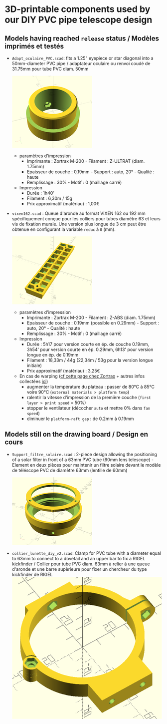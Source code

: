 # 3D-printable components used by our DIY PVC pipe telescope design

## Models having reached `release` status / Modèles imprimés et testés

* `Adapt_oculaire_PVC.scad`: fits a 1.25" eyepiece or star diagonal into a 50mm-diameter PVC pipe / adaptateur oculaire ou renvoi coudé de 31.75mm pour tube PVC diam. 50mm

  ![](_Previews/Adapt_oculaire_PVC.png)
  
  * paramètres d'impression
      * Imprimante : Zortrax M-200 - Filament : Z-ULTRAT (diam. 1.75mm)
      * Epaisseur de couche : 0,19mm - Support : auto, 20° - Qualité : haute
      * Remplissage : 30% - Motif : 0 (maillage carré)
  * Impression
      * Durée : 1h40'
      * Filament : 6,30m / 15g
      * Prix approximatif (matériau) : 1,00€



* `vixen162.scad` : Queue d'aronde au format VIXEN 162 ou 192 mm spécifiquement conçue pour les colliers pour tubes diamètre 63 et leurs vis de fixation murale. Une version plus longue de 3 cm peut être obtenue en configurant la variable `reduc` à `0` (mm).

  ![](_Previews/vixen192.png)
  
  * paramètres d'impression
      * Imprimante : Zortrax M-200 - Filament : Z-ABS (diam. 1.75mm)
      * Epaisseur de couche : 0.19mm (possible en 0.29mm) - Support : auto, 20° - Qualité : haute
      * Remplissage : 30% - Motif : 0 (maillage carré)
  * Impression
      * Durée : 5h17 pour version courte en ép. de couche 0.19mm, 3h54' pour version courte en ép. 0.29mm, 6h13' pour version longue en ép. de 0.19mm
      * Filament : 18,33m / 44g (22,34m / 53g pour la version longue initiale)
      * Prix approximatif (matériau) : 3,25€
  * En cas de warping ([cf cette page chez Zortrax](https://support.zortrax.com/troubleshooting-warping/) + autres infos collectées [ici](https://www.wevolver.com/article/abs-print-speed))
      *  augmenter la température du plateau : passer de 80°C à 85°C voire 90°C (`external materials > platform temp`) 
      *  ralentir la vitesse d'impression de la première couche (`first layer > print speed` = 50%)
      *  stopper le ventilateur (décocher `auto` et mettre 0% dans `fan speed`) 
      *  diminuer le `platform-raft gap` : de 0.2mm à 0.19mm
      


## Models still on the drawing board / Design en cours

* `Support_filtre_solaire.scad` : 2-piece design allowing the positioning of a solar filter in front of a 63mm PVC tube (60mm lens telescope) - Element en deux pièces pour maintenir un filtre solaire devant le modèle de téléscope PVC de diamètre 63mm (lentille de 60mm)

  ![](_Previews/Support_filtre_solaire.png)

* `collier_lunette_diy_v2.scad`: Clamp for PVC tube with a diameter equal to 63mm to connect to a dovetail and an upper bar to fix a RIGEL kickfinder / Collier pour tube PVC diam. 63mm à relier à une queue d'aronde et une barre supèrieure pour fixer un chercheur du type kickfinder de RIGEL
![](Collier_tube/collier_avec_rotule.PNG)